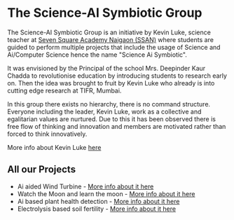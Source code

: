 # The Science-AI Symbiotic Group

The Science-AI Symbiotic Group is an initiative by Kevin Luke, science teacher at [Seven Square Academy Naigaon (SSAN)](https://naigaon.sevensquareacademy.org/) where students are guided to perform multiple projects that include the usage of Science and Ai/Computer Science hence the name "Science Ai Symbiotic". 

It was envisioned by the Principal of the school Mrs. Deepinder Kaur Chadda to revolutionise education by introducing students to research early on. Then the idea was brought to fruit by Kevin Luke who already is into cutting edge research at TIFR, Mumbai.

In this group there exists no hierarchy, there is no command structure. Everyone including the leader, Kevin Luke, work as a collective and egalitarian values are nurtured. Due to this it has been observed there is free flow of thinking and innovation and members are motivated rather than forced to think innovatively.

 More info about Kevin Luke [here](leader.md)

## All our Projects

* Ai aided Wind Turbine - [More info about it here](turbinefarm.md)
* Watch the Moon and learn the moon - [More info about it here](moonobservation.md)
* Ai based plant health detection - [More info about it here](planthealth.md)
* Electrolysis based soil fertility  - [More info about it here](soilfertility.md)

